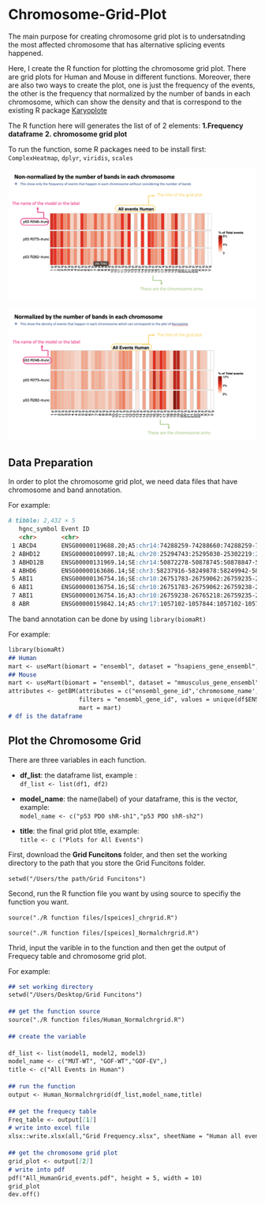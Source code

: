# Chromosome-Grid-Plot

The main purpose for creating chromosome grid plot is to undersatnding the most affected chromosome that has alternative splicing events happened.

Here, I create the R function for plotting the chromosome grid plot. There are grid plots for Human and Mouse in different functions. Moreover, there are also two ways to create the plot, one is just the frequency of the events, the other is the frequency that normalized by the number of bands in each chromosome, which can show the density and that is correspond to the existing R package [Karyoplote](https://github.com/bernatgel/karyoploteR)

The R function here will generates the list of of 2 elements: **1.Frequency dataframe** **2. chromosome grid plot**

To run the function, some R packages need to be install first: `ComplexHeatmap`, `dplyr`, `viridis`, `scales`

![ ](uploads/nonnormalized.png)

![ ](uploads/normalized.png)

## Data Preparation

In order to plot the chromosome grid plot, we need data files that have chromosome and band annotation.

For example:
```markdown
A tibble: 2,432 × 5
   hgnc_symbol Event ID                                                                            AS type  chromosome_name  band  
   <chr>       <chr>                                                                               <chr>     <chr>           <chr> 
 1 ABCD4       ENSG00000119688.20;A5:chr14:74288259-74288660:74288259-74288716:-                   A5        14              q24.3 
 2 ABHD12      ENSG00000100997.18;AL:chr20:25294743:25295030-25302219:25300198:25300884-25302219:- AL        20              p11.21
 3 ABHD12B     ENSG00000131969.14;SE:chr14:50872278-50878745:50878847-50880452:+                   SE        14              q22.1 
 4 ABHD6       ENSG00000163686.14;SE:chr3:58237916-58249878:58249942-58256562:+                    SE        3               p14.3 
 5 ABI1        ENSG00000136754.16;SE:chr10:26751783-26759062:26759235-26765218:-                   SE        10              p12.1 
 6 ABI1        ENSG00000136754.16;SE:chr10:26751783-26759062:26759238-26765218:-                   SE        10              p12.1 
 7 ABI1        ENSG00000136754.16;A3:chr10:26759238-26765218:26759235-26765218:-                   A3        10              p12.1 
 8 ABR         ENSG00000159842.14;A5:chr17:1057102-1057844:1057102-1057970:-                       A5        17              p13.3 
```
The band annotation can be done by using `library(biomaRt)`

For example:
```markdown
library(biomaRt)
## Human
mart <- useMart(biomart = "ensembl", dataset = "hsapiens_gene_ensembl",host = "www.ensembl.org")
## Mouse
mart <- useMart(biomart = "ensembl", dataset = "mmusculus_gene_ensembl",host = "www.ensembl.org")
attributes <- getBM(attributes = c("ensembl_gene_id",'chromosome_name','band'),
                    filters = "ensembl_gene_id", values = unique(df$ENSG), 
                    mart = mart)
# df is the dataframe
```

## Plot the Chromosome Grid

There are three variables in each function. 

- **df_list**: the dataframe list, example :      
`df_list <- list(df1, df2)`

- **model_name**: the name(label) of your dataframe, this is the vector, example:         
`model_name <- c("p53 PDO shR-sh1","p53 PDO shR-sh2")`

- **title**: the final grid plot title, example:        
`title <- c ("Plots for All Events")`


First, download the **Grid Funcitons** folder, and then set the working directory to the path that you store the Grid Funcitons folder.

`setwd("/Users/the path/Grid Funcitons")`

Second, run the R function file you want by using source to specifiy the function you want.

`source("./R function files/[speices]_chrgrid.R")`

`source("./R function files/[speices]_Normalchrgrid.R")`

Thrid, input the varible in to the function and then get the output of Frequecy table and chromosome grid plot.

For example:

```markdown
## set working directory
setwd("/Users/Desktop/Grid Funcitons")

## get the function source
source("./R function files/Human_Normalchrgrid.R")

## create the variable

df_list <- list(model1, model2, model3)
model_name <- c("MUT-WT", "GOF-WT","GOF-EV",)
title <- c("All Events in Human")

## run the function
output <- Human_Normalchrgrid(df_list,model_name,title)

## get the frequecy table
Freq_table <- output[[1]]
# write into excel file
xlsx::write.xlsx(all,"Grid Frequency.xlsx", sheetName = "Human all events", append = TRUE)

## get the chromosome grid plot
grid_plot <- output[[2]]
# write into pdf
pdf("All_HumanGrid_events.pdf", height = 5, width = 10)
grid_plot
dev.off()

```
